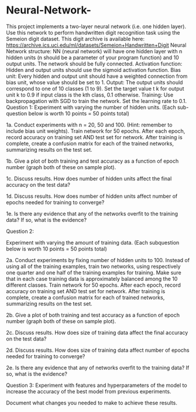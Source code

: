 # Neural-Network-
This project implements a two-layer neural network (i.e. one hidden layer). Use this network to perform handwritten digit recognition task using the Semeion digit dataset. This digit archive is available here:  https://archive.ics.uci.edu/ml/datasets/Semeion+Handwritten+Digit  Neural Network structure: NN (neural network) will have one hidden layer with n hidden units (n should be a parameter of your program function) and 10 output units. The network should be fully connected.   Activation function: Hidden and output units should use the sigmoid activation function.   Bias unit: Every hidden and output unit should have a weighted connection from bias unit, whose value should be set to 1.  Output: The output units should correspond to one of 10 classes (1 to 9). Set the target value t k  for output unit k to 0.9 if input class is the kth class, 0.1 otherwise.   Training: Use backpropagation with SGD to train the network. Set the learning rate to 0.1.  Question 1: Experiment with varying the number of hidden units. (Each sub- question below is worth 10 points = 50 points total)   

1a. Conduct experiments with n = 20, 50 and 100. (Hint: remember to include bias unit weights).  Train network for 50 epochs. After each epoch, record accuracy on training set AND test set for network. After training is complete, create a confusion matrix for each of the trained networks, summarizing results on the test set.    

1b. Give a plot of both training and test accuracy as a function of epoch number (graph both of these on sample plot).  

1c. Discuss results. How does number of hidden units affect the final accuracy on the test data?   

1d. Discuss results. How does number of hidden units affect number of epochs needed for training to converge?   

1e. Is there any evidence that any of the networks overfit to the training data? If so, what is the evidence?   

Question 2: 

Experiment with varying the amount of training data. (Each subquestion below is worth 10 points = 50 points total)    

2a. Conduct experiments by fixing number of hidden units to 100. Instead  of using all of the training examples, train two networks, using respectively one  quarter and one half of the training examples for training. Make sure that in each  case training data is approximately balanced among the 10 different classes.   Train network for 50 epochs. After each epoch, record accuracy on training set AND test set for network. After training is complete, create a confusion matrix for each of trained networks, summarizing results on the test set.   

2b. Give a plot of both training and test accuracy as a function of epoch number  (graph both of these on sample plot).   

2c. Discuss results. How does size of training data affect the final accuracy on the test data?   

2d. Discuss results. How does size of training data affect number of epochs needed for training to converge?    

2e. Is there any evidence that any of networks overfit to the training data? If  so, what is the evidence?

Question 3: Experiment with features and hyperparameters of the model to increase the accuracy of the best model from
previous experiments. 

Document what changes you needed to make to achieve these results.
